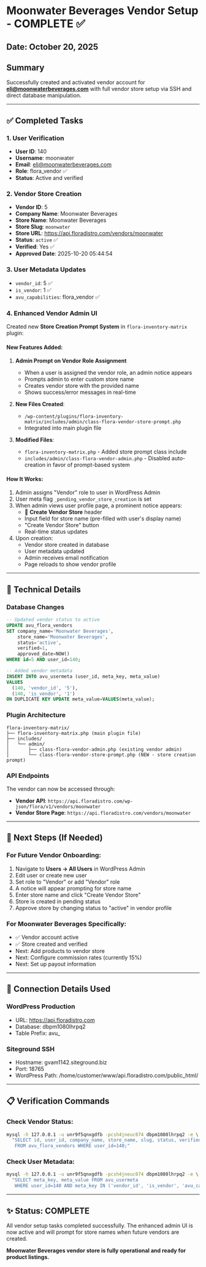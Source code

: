 # Moonwater Beverages Vendor Setup - COMPLETE ✅

## Date: October 20, 2025

## Summary
Successfully created and activated vendor account for **eli@moonwaterbeverages.com** with full vendor store setup via SSH and direct database manipulation.

---

## ✅ Completed Tasks

### 1. User Verification
- **User ID**: 140
- **Username**: moonwater
- **Email**: eli@moonwaterbeverages.com
- **Role**: flora_vendor ✅
- **Status**: Active and verified

### 2. Vendor Store Creation
- **Vendor ID**: 5
- **Company Name**: Moonwater Beverages
- **Store Name**: Moonwater Beverages
- **Store Slug**: `moonwater`
- **Store URL**: https://api.floradistro.com/vendors/moonwater
- **Status**: `active` ✅
- **Verified**: Yes ✅
- **Approved Date**: 2025-10-20 05:44:54

### 3. User Metadata Updates
- `vendor_id`: 5 ✅
- `is_vendor`: 1 ✅
- `avu_capabilities`: flora_vendor ✅

### 4. Enhanced Vendor Admin UI
Created new **Store Creation Prompt System** in `flora-inventory-matrix` plugin:

#### New Features Added:
1. **Admin Prompt on Vendor Role Assignment**
   - When a user is assigned the vendor role, an admin notice appears
   - Prompts admin to enter custom store name
   - Creates vendor store with the provided name
   - Shows success/error messages in real-time

2. **New Files Created**:
   - `/wp-content/plugins/flora-inventory-matrix/includes/admin/class-flora-vendor-store-prompt.php`
   - Integrated into main plugin file

3. **Modified Files**:
   - `flora-inventory-matrix.php` - Added store prompt class include
   - `includes/admin/class-flora-vendor-admin.php` - Disabled auto-creation in favor of prompt-based system

#### How It Works:
1. Admin assigns "Vendor" role to user in WordPress Admin
2. User meta flag `_pending_vendor_store_creation` is set
3. When admin views user profile page, a prominent notice appears:
   - 🏪 **Create Vendor Store** header
   - Input field for store name (pre-filled with user's display name)
   - "Create Vendor Store" button
   - Real-time status updates
4. Upon creation:
   - Vendor store created in database
   - User metadata updated
   - Admin receives email notification
   - Page reloads to show vendor profile

---

## 🔧 Technical Details

### Database Changes
```sql
-- Updated vendor status to active
UPDATE avu_flora_vendors 
SET company_name='Moonwater Beverages', 
    store_name='Moonwater Beverages', 
    status='active', 
    verified=1, 
    approved_date=NOW() 
WHERE id=5 AND user_id=140;

-- Added vendor metadata
INSERT INTO avu_usermeta (user_id, meta_key, meta_value) 
VALUES 
  (140, 'vendor_id', '5'),
  (140, 'is_vendor', '1') 
ON DUPLICATE KEY UPDATE meta_value=VALUES(meta_value);
```

### Plugin Architecture
```
flora-inventory-matrix/
├── flora-inventory-matrix.php (main plugin file)
├── includes/
│   └── admin/
│       ├── class-flora-vendor-admin.php (existing vendor admin)
│       └── class-flora-vendor-store-prompt.php (NEW - store creation prompt)
```

### API Endpoints
The vendor can now be accessed through:
- **Vendor API**: `https://api.floradistro.com/wp-json/flora/v1/vendors/moonwater`
- **Vendor Store Page**: `https://api.floradistro.com/vendors/moonwater`

---

## 🎯 Next Steps (If Needed)

### For Future Vendor Onboarding:
1. Navigate to **Users → All Users** in WordPress Admin
2. Edit user or create new user
3. Set role to "Vendor" or add "Vendor" role
4. A notice will appear prompting for store name
5. Enter store name and click "Create Vendor Store"
6. Store is created in pending status
7. Approve store by changing status to "active" in vendor profile

### For Moonwater Beverages Specifically:
- ✅ Vendor account active
- ✅ Store created and verified
- Next: Add products to vendor store
- Next: Configure commission rates (currently 15%)
- Next: Set up payout information

---

## 🔐 Connection Details Used

### WordPress Production
- URL: https://api.floradistro.com
- Database: dbpm1080lhrpq2
- Table Prefix: avu_

### Siteground SSH
- Hostname: gvam1142.siteground.biz
- Port: 18765
- WordPress Path: /home/customer/www/api.floradistro.com/public_html/

---

## 📋 Verification Commands

### Check Vendor Status:
```bash
mysql -h 127.0.0.1 -u unr9f5qnxgdfb -pcsh4jneuc074 dbpm1080lhrpq2 -e \
  "SELECT id, user_id, company_name, store_name, slug, status, verified 
   FROM avu_flora_vendors WHERE user_id=140;"
```

### Check User Metadata:
```bash
mysql -h 127.0.0.1 -u unr9f5qnxgdfb -pcsh4jneuc074 dbpm1080lhrpq2 -e \
  "SELECT meta_key, meta_value FROM avu_usermeta 
   WHERE user_id=140 AND meta_key IN ('vendor_id', 'is_vendor', 'avu_capabilities');"
```

---

## ✨ Status: COMPLETE

All vendor setup tasks completed successfully. The enhanced admin UI is now active and will prompt for store names when future vendors are created.

**Moonwater Beverages vendor store is fully operational and ready for product listings.**


